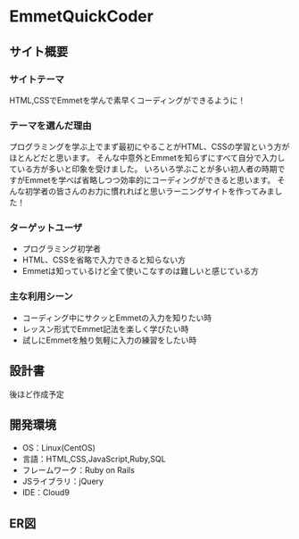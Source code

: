 # EmmetQuickCoder
## サイト概要
### サイトテーマ
HTML,CSSでEmmetを学んで素早くコーディングができるように！
​
### テーマを選んだ理由
プログラミングを学ぶ上でまず最初にやることがHTML、CSSの学習という方がほとんどだと思います。
そんな中意外とEmmetを知らずにすべて自分で入力している方が多いと印象を受けました。
いろいろ学ぶことが多い初人者の時期ですがEmmetを学べば省略しつつ効率的にコーディングができると思います。
そんな初学者の皆さんのお力に慣れればと思いラーニングサイトを作ってみました！
​
### ターゲットユーザ
- プログラミング初学者
- HTML、CSSを省略で入力できると知らない方
- Emmetは知っているけど全て使いこなすのは難しいと感じている方
​
### 主な利用シーン
- コーディング中にサクッとEmmetの入力を知りたい時
- レッスン形式でEmmet記法を楽しく学びたい時
- 試しにEmmetを触り気軽に入力の練習をしたい時
​
## 設計書
後ほど作成予定
​
## 開発環境
- OS：Linux(CentOS)
- 言語：HTML,CSS,JavaScript,Ruby,SQL
- フレームワーク：Ruby on Rails
- JSライブラリ：jQuery
- IDE：Cloud9
​

## ER図

<!--![ER Diagram](https://github.com/Tsmore/Portfolio101/blob/main/app/assets/images/portforio101.drawio.svg)-->